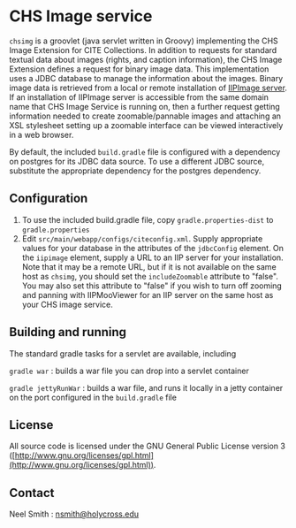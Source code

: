 # CHS Image service

`chsimg` is a groovlet (java servlet written in Groovy) implementing the CHS Image Extension for CITE Collections.  In addition to requests for standard textual data about images (rights, and caption information), the CHS Image Extension defines a request for binary image data.  This implementation uses a JDBC database to manage the information about the images.  Binary image data is retrieved from a local or remote installation of [IIPImage server](http://iipimage.sourceforge.net/).  If an installation of IIPImage server is accessible from the same domain name that CHS Image Service is running on, then a further request getting information needed to create zoomable/pannable images and attaching an XSL stylesheet setting up a zoomable interface can be viewed interactively in a web browser.

By default, the included `build.gradle` file is configured with a dependency on postgres for its JDBC data source.  To use a different JDBC source, substitute the appropriate dependency for the postgres dependency.


## Configuration


1. To use the included build.gradle file, copy `gradle.properties-dist` to `gradle.properties`
2. Edit `src/main/webapp/configs/citeconfig.xml`.  Supply appropriate values for your database in the attributes of the `jdbcConfig` element.  On the `iipimage` element, supply a URL to an IIP server for your installation.  Note that it may be a remote URL, but if it is not available on the same host as `chsimg`, you should set the `includeZoomable` attribute to "false".  You may also set this attribute to "false" if you wish to turn off zooming and panning with IIPMooViewer for an IIP server on the same host as your CHS image service.

## Building and running ##

The standard gradle tasks for a servlet are available, including

`gradle war`
: builds a war file you can drop into a servlet container

`gradle jettyRunWar`
: builds a war file, and runs it locally in a jetty container on the port configured in the `build.gradle` file


## License
All source code  is licensed under the GNU General Public License version 3 ([http://www.gnu.org/licenses/gpl.html](http://www.gnu.org/licenses/gpl.html)).

## Contact
Neel Smith :  nsmith@holycross.edu

